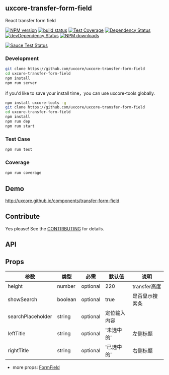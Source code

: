 ## uxcore-transfer-form-field

React transfer form field

[![NPM version][npm-image]][npm-url]
[![build status][travis-image]][travis-url]
[![Test Coverage][coveralls-image]][coveralls-url]
[![Dependency Status][dep-image]][dep-url]
[![devDependency Status][devdep-image]][devdep-url] 
[![NPM downloads][downloads-image]][npm-url]

[![Sauce Test Status][sauce-image]][sauce-url]

[npm-image]: http://img.shields.io/npm/v/uxcore-transfer-form-field.svg?style=flat-square
[npm-url]: http://npmjs.org/package/uxcore-transfer-form-field
[travis-image]: https://img.shields.io/travis/uxcore/uxcore-transfer-form-field.svg?style=flat-square
[travis-url]: https://travis-ci.org/uxcore/uxcore-transfer-form-field
[coveralls-image]: https://img.shields.io/coveralls/uxcore/uxcore-transfer-form-field.svg?style=flat-square
[coveralls-url]: https://coveralls.io/r/uxcore/uxcore-transfer-form-field?branch=master
[dep-image]: http://img.shields.io/david/uxcore/uxcore-transfer-form-field.svg?style=flat-square
[dep-url]: https://david-dm.org/uxcore/uxcore-transfer-form-field
[devdep-image]: http://img.shields.io/david/dev/uxcore/uxcore-transfer-form-field.svg?style=flat-square
[devdep-url]: https://david-dm.org/uxcore/uxcore-transfer-form-field#info=devDependencies
[downloads-image]: https://img.shields.io/npm/dm/uxcore-transfer-form-field.svg
[sauce-image]: https://saucelabs.com/browser-matrix/uxcore-transfer-form-field.svg
[sauce-url]: https://saucelabs.com/u/uxcore-transfer-form-field


### Development

```sh
git clone https://github.com/uxcore/uxcore-transfer-form-field
cd uxcore-transfer-form-field
npm install
npm run server
```

if you'd like to save your install time，you can use uxcore-tools globally.

```sh
npm install uxcore-tools -g
git clone https://github.com/uxcore/uxcore-transfer-form-field
cd uxcore-transfer-form-field
npm install
npm run dep
npm run start
```

### Test Case

```sh
npm run test
```

### Coverage

```sh
npm run coverage
```

## Demo

http://uxcore.github.io/components/transfer-form-field

## Contribute

Yes please! See the [CONTRIBUTING](https://github.com/uxcore/uxcore/blob/master/CONTRIBUTING.md) for details.

## API

## Props

|参数|类型|必需|默认值|说明|
|---|----|---|----|---|
|height|number|optional|220|transfer高度|
|showSearch|boolean|optional|true|是否显示搜索条|
|searchPlaceholder|string|optional|定位输入内容||
|leftTitle|string|optional|'未选中的'|左侧标题|
|rightTitle|string|optional|'已选中的'|右侧标题|

* more props: [FormField](http://uxcore.coding.me/components/form/#formfield-专属配置)

